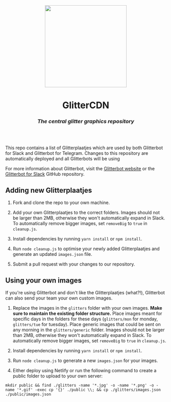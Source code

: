 <div align="center">
<img src="https://glitterbot.appmantle.com/logo.png" width="256px">

# GlitterCDN

### _The central glitter graphics repository_

<br>
<br>
</div>

This repo contains a list of Glitterplaatjes which are used by both Glitterbot for Slack and Glitterbot for Telegram. Changes to this repository are automatically deployed and all Glitterbots will be using 

For more information about Glitterbot, visit the [Glitterbot website](https://glitterbot.appmantle.com/) or the [Glitterbot for Slack](https://github.com/appmantle/glitterbot) GitHub repository.

## Adding new Glitterplaatjes

1. Fork and clone the repo to your own machine.

2. Add your own Glitterplaatjes to the correct folders. Images should not be larger than 2MB, otherwise they won't automatically expand in Slack. To automatically remove bigger images, set `removeBig` to `true` in `cleanup.js`.

3. Install dependencies by running `yarn install` or `npm install`.

4. Run `node cleanup.js` to optimise your newly added Glitterplaatjes and generate an updated `images.json` file.

5. Submit a pull request with your changes to our repository.

## Using your own images

If you're using Glitterbot and don't like the Glitterplaatjes (what?!), Glitterbot can also send your team your own custom images. 

1. Replace the images in the `glitters` folder with your own images.
  **Make sure to maintain the existing folder structure.** Place images meant for specific days in the folders for these days (`glitters/mon` for monday, `glitters/tue` for tuesday). Place generic images that could be sent on any morning in the `glitters/generic` folder. Images should not be larger than 2MB, otherwise they won't automatically expand in Slack. To automatically remove bigger images, set `removeBig` to `true` in `cleanup.js`.

2. Install dependencies by running `yarn install` or `npm install`.

3. Run `node cleanup.js` to generate a new `images.json` for your images.

4. Either deploy using Netlify or run the following command to create a public folder to upload to your own server:
```
mkdir public && find ./glitters -name '*.jpg' -o -name '*.png' -o -name '*.gif' -exec cp '{}' ./public \\; && cp ./glitters/images.json ./public/images.json
```